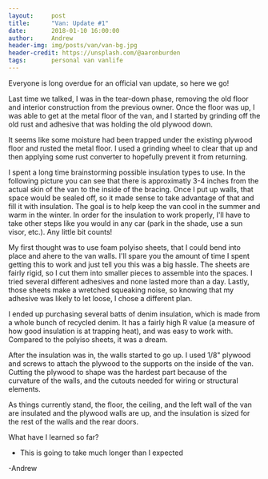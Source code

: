 ```yaml
---
layout:     post
title:      "Van: Update #1"
date:       2018-01-10 16:00:00
author:     Andrew
header-img: img/posts/van/van-bg.jpg
header-credit: https://unsplash.com/@aaronburden
tags:       personal van vanlife
---
```


Everyone is long overdue for an official van update, so here we go!

Last time we talked, I was in the tear-down phase, removing the old floor and interior construction from the previous owner.  Once the floor was up, I was able to get at the metal floor of the van, and I started by grinding off the old rust and adhesive that was holding the old plywood down.

<!--break-->

It seems like some moisture had been trapped under the existing plywood floor and rusted the metal floor.  I used a grinding wheel to clear that up and then applying some rust converter to hopefully prevent it from returning.

I spent a long time brainstorming possible insulation types to use.  In the following picture you can see that there is approximatly 3-4 inches from the actual skin of the van to the inside of the bracing.  Once I put up walls, that space would be sealed off, so it made sense to take advantage of that and fill it with insulation.  The goal is to help keep the van cool in the summer and warm in the winter.  In order for the insulation to work properly, I'll have to take other steps like you would in any car (park in the shade, use a sun visor, etc.).  Any little bit counts!


My first thought was to use foam polyiso sheets, that I could bend into place and ahere to the van walls.  I'll spare you the amount of time I spent getting this to work and just tell you this was a big hassle.  The sheets are fairly rigid, so I cut them into smaller pieces to assemble into the spaces.  I tried several different adhesives and none lasted more than a day.  Lastly, those sheets make a wretched squeaking noise, so knowing that my adhesive was likely to let loose, I chose a different plan.

I ended up purchasing several batts of denim insulation, which is made from a whole bunch of recycled denim.  It has a fairly high R value (a measure of how good insulation is at trapping heat), and was easy to work with.  Compared to the polyiso sheets, it was a dream.

After the insulation was in, the walls started to go up.  I used 1/8" plywood and screws to attach the plywood to the supports on the inside of the van.  Cutting the plywood to shape was the hardest part because of the curvature of the walls, and the cutouts needed for wiring or structural elements.

As things currently stand, the floor, the ceiling, and the left wall of the van are insulated and the plywood walls are up, and the insulation is sized for the rest of the walls and the rear doors.  

What have I learned so far?

* This is going to take much longer than I expected

-Andrew
